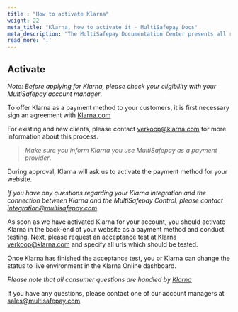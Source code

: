 ```yaml
---
title : "How to activate Klarna"
weight: 22
meta_title: "Klarna, how to activate it - MultiSafepay Docs"
meta_description: "The MultiSafepay Documentation Center presents all relevant information about our Plugins and API. You can also find support pages for payment methods, tools and general questions as well as the contact details of our Support and Integration Teams."
read_more: '.'
---
```

## Activate
_Note: Before applying for Klarna, please check your eligibility with your MultiSafepay account manager_.

To offer Klarna as a payment method to your customers, it is first necessary sign an agreement with [Klarna.com](https://www.klarna.com/nl/zakelijk)

For existing and new clients, please contact <verkoop@klarna.com> for more information about this process.

> _Make sure you inform Klarna you use MultiSafepay as a payment provider_.

During approval, Klarna will ask us to activate the payment method for your website.

_If you have any questions regarding your Klarna integration and the connection between Klarna and the MultiSafepay Control, please contact <integration@multisafepay.com>_

As soon as we have activated Klarna for your account, you should activate Klarna in the back-end of your website as a payment method and conduct testing. Next, please request an acceptance test at Klarna <verkoop@klarna.com> and specify all urls which should be tested.

Once Klarna has finished the acceptance test, you or Klarna can change the status to live environment in the Klarna Online dashboard.

_Please note that all consumer questions are handled by [Klarna](https://www.klarna.com/nl/klantenservice/)_

If you have any questions, please contact one of our account managers at <sales@multisafepay.com>

